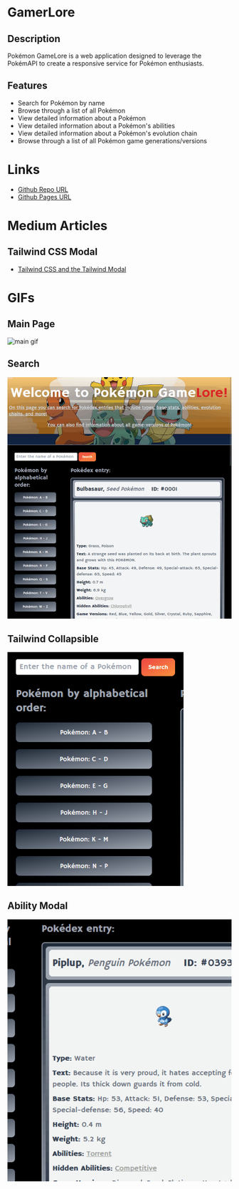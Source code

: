# GamerLore

## Description
Pokémon GameLore is a web application designed to leverage the PokémAPI to create a responsive service for Pokémon enthusiasts.

## Features
- Search for Pokémon by name
- Browse through a list of all Pokémon
- View detailed information about a Pokémon
- View detailed information about a Pokémon's abilities
- View detailed information about a Pokémon's evolution chain
- Browse through a list of all Pokémon game generations/versions

# Links
- [Github Repo URL](https://github.com/josefalconGH/pokemon-game-lore)
- [Github Pages URL](https://josefalcongh.github.io/pokemon-game-lore)

# Medium Articles
## Tailwind CSS Modal
- [Tailwind CSS and the Tailwind Modal](https://medium.com/@jfalconMDM/tailwind-css-and-the-tailwind-modal-f7642e945134)

# GIFs
## Main Page
![main gif](./assets/images/gifs/Animation-00.gif)

## Search
![search gif](./assets/images/gifs/Animation-01.gif)

## Tailwind Collapsible
![collapsible gif](./assets/images/gifs/Animation-02.gif)

## Ability Modal
![ability modal gif](./assets/images/gifs/Animation-03.gif)